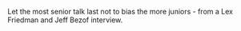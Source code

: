 Let the most senior talk last not to bias the more juniors - from a Lex Friedman and Jeff Bezof interview.
